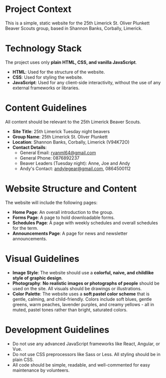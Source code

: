 # Project Context

This is a simple, static website for the 25th Limerick St. Oliver Plunkett Beaver Scouts group, based in Shannon Banks, Corbally, Limerick.

# Technology Stack

The project uses only **plain HTML, CSS, and vanilla JavaScript**.

- **HTML**: Used for the structure of the website.
- **CSS**: Used for styling the website.
- **JavaScript**: Used for any client-side interactivity, without the use of any external frameworks or libraries.

# Content Guidelines

All content should be relevant to the 25th Limerick Beaver Scouts.

- **Site Title**: 25th Limerick Tuesday night beavers
- **Group Name**: 25th Limerick St. Oliver Plunkett
- **Location**: Shannon Banks, Corbally, Limerick (V94K72O)
- **Contact Details**:
  - General Email: <ryanml64@gmail.com>
  - General Phone: 0876892237
  - Beaver Leaders (Tuesday night): Anne, Joe and Andy
  - Andy's Contact: <andylegear@gmail.com>, 0864500112

# Website Structure and Content

The website will include the following pages:

- **Home Page**: An overall introduction to the group.
- **Forms Page**: A page to hold downloadable forms.
- **Schedules Page**: A page with weekly schedules and overall schedules for the term.
- **Announcements Page**: A page for news and newsletter announcements.

# Visual Guidelines

- **Image Style**: The website should use a **colorful, naive, and childlike style of graphic design**.
- **Photography**: **No realistic images or photographs of people** should be used on the site. All visuals should be drawings or illustrations.
- **Color Palette**: The website uses a **soft pastel color scheme** that is gentle, calming, and child-friendly. Colors include soft blues, gentle greens, warm peaches, lavender purples, and creamy yellows - all in muted, pastel tones rather than bright, saturated colors.

# Development Guidelines

- Do not use any advanced JavaScript frameworks like React, Angular, or Vue.
- Do not use CSS preprocessors like Sass or Less. All styling should be in plain CSS.
- All code should be simple, readable, and well-commented for easy maintenance by volunteers.

